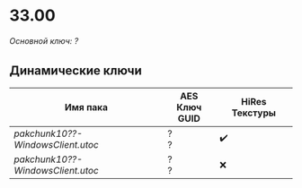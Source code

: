 # 33.00

###### Основной ключ: ?

## Динамические ключи

| Имя пака                          | AES Ключ</br>GUID                                                                                       | HiRes Текстуры |
|-----------------------------------|---------------------------------------------------------------------------------------------------------|----------------|
| *pakchunk10??-WindowsClient.utoc* | ?</br>?                                                                                                 | ✔️             |
| *pakchunk10??-WindowsClient.utoc* | ?</br>?                                                                                                 | ❌             |